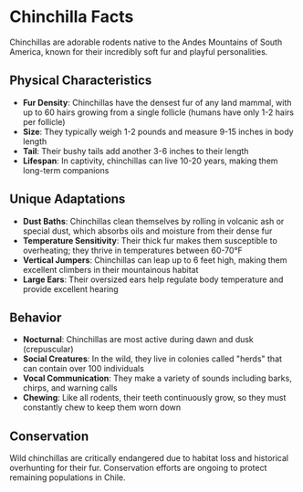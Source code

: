 # Chinchilla Facts

Chinchillas are adorable rodents native to the Andes Mountains of South America, known for their incredibly soft fur and playful personalities.

## Physical Characteristics

- **Fur Density**: Chinchillas have the densest fur of any land mammal, with up to 60 hairs growing from a single follicle (humans have only 1-2 hairs per follicle)
- **Size**: They typically weigh 1-2 pounds and measure 9-15 inches in body length
- **Tail**: Their bushy tails add another 3-6 inches to their length
- **Lifespan**: In captivity, chinchillas can live 10-20 years, making them long-term companions

## Unique Adaptations

- **Dust Baths**: Chinchillas clean themselves by rolling in volcanic ash or special dust, which absorbs oils and moisture from their dense fur
- **Temperature Sensitivity**: Their thick fur makes them susceptible to overheating; they thrive in temperatures between 60-70°F
- **Vertical Jumpers**: Chinchillas can leap up to 6 feet high, making them excellent climbers in their mountainous habitat
- **Large Ears**: Their oversized ears help regulate body temperature and provide excellent hearing

## Behavior

- **Nocturnal**: Chinchillas are most active during dawn and dusk (crepuscular)
- **Social Creatures**: In the wild, they live in colonies called "herds" that can contain over 100 individuals
- **Vocal Communication**: They make a variety of sounds including barks, chirps, and warning calls
- **Chewing**: Like all rodents, their teeth continuously grow, so they must constantly chew to keep them worn down

## Conservation

Wild chinchillas are critically endangered due to habitat loss and historical overhunting for their fur. Conservation efforts are ongoing to protect remaining populations in Chile.
